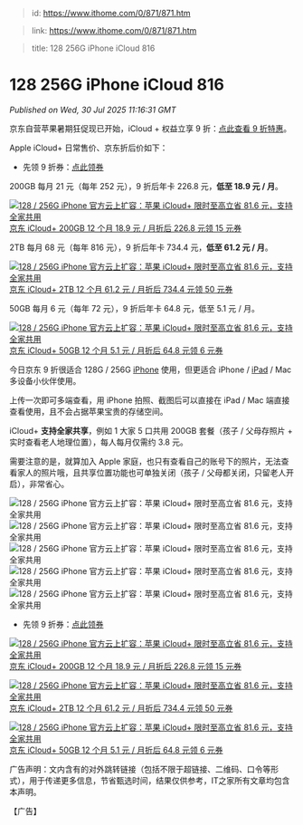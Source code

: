 > id: https://www.ithome.com/0/871/871.htm

> link: https://www.ithome.com/0/871/871.htm

> title: 128 256G iPhone iCloud 816

# 128 256G iPhone iCloud 816
_Published on Wed, 30 Jul 2025 11:16:31 GMT_

京东自营苹果暑期狂促现已开始，iCloud + 权益立享 9 折：[点此查看 9 折特惠](https://u.jd.com/vayxsjl)。

Apple iCloud+ 日常售价、京东折后价如下：

-   先领 9 折券：[点此领券](https://coupon.m.jd.com/coupons/show.action?linkKey=AAROH_xIpeffAs_-naABEFoe4eZ3SL60H9oLV-ENTXEaTMi1nu4S1lwlMYQUwQquUupjy2bh_gbZ5eanHxo-hDCHP9O_Hg&to=m.jd.com)
    

200GB 每月 21 元（每年 252 元），9 折后年卡 226.8 元，**低至 18.9 元 / 月**。

[![](https://img14.360buyimg.com/pop/jfs/t1/302034/23/14010/36447/6855125aF8d5a7a91/e3fd719db40a1de3.jpg "128 / 256G iPhone 官方云上扩容：苹果 iCloud+ 限时至高立省 81.6 元，支持全家共用")京东 iCloud+ 200GB 12 个月 18.9 元 / 月折后 226.8 元领 15 元券](https://u.jd.com/v6ANjFn)

2TB 每月 68 元（每年 816 元），9 折后年卡 734.4 元，**低至 61.2 元 / 月**。

[![](https://img14.360buyimg.com/pop/jfs/t1/300235/23/16408/34905/6855125aF30560185/d4408a0fd3176743.jpg "128 / 256G iPhone 官方云上扩容：苹果 iCloud+ 限时至高立省 81.6 元，支持全家共用")京东 iCloud+ 2TB 12 个月 61.2 元 / 月折后 734.4 元领 50 元券](https://u.jd.com/vrAT5Sc)

50GB 每月 6 元（每年 72 元），9 折后年卡 64.8 元，低至 5.1 元 / 月。

[![](https://img14.360buyimg.com/pop/jfs/t1/306445/14/12184/35831/6855125aF054f28ee/20cb105bdfda37c4.jpg "128 / 256G iPhone 官方云上扩容：苹果 iCloud+ 限时至高立省 81.6 元，支持全家共用")京东 iCloud+ 50GB 12 个月 5.1 元 / 月折后 64.8 元领 6 元券](https://u.jd.com/vOAcmcR)

今日京东 9 折很适合 128G / 256G [iPhone](https://iphone.ithome.com/) 使用，但更适合 iPhone / [iPad](https://ipad.ithome.com/) / Mac 多设备小伙伴使用。

上传一次即可多端查看，用 iPhone 拍照、截图后可以直接在 iPad / Mac 端直接查看使用，且不会占据苹果宝贵的存储空间。

iCloud+ **支持全家共享**，例如 1 大家 5 口共用 200GB 套餐（孩子 / 父母存照片 + 实时查看老人地理位置），每人每月仅需约 3.8 元。

需要注意的是，就算加入 Apple 家庭，也只有查看自己的账号下的照片，无法查看家人的照片哦，且共享位置功能也可单独关闭（孩子 / 父母都关闭，只留老人开启），非常省心。

![](https://img.ithome.com/newsuploadfiles/2025/7/7dd78ada-6d6a-4005-a90d-88844929c145.jpg?x-bce-process=image/format,f_auto "128 / 256G iPhone 官方云上扩容：苹果 iCloud+ 限时至高立省 81.6 元，支持全家共用")![](https://img30.360buyimg.com/sku/jfs/t1/290019/16/13292/47320/68465b4eF074f2d12/c7356f241bff5ff6.jpg "128 / 256G iPhone 官方云上扩容：苹果 iCloud+ 限时至高立省 81.6 元，支持全家共用")![](https://img30.360buyimg.com/sku/jfs/t1/270262/19/12868/81683/68465b4eF060ba3f9/6c0234dce7b1ff37.jpg "128 / 256G iPhone 官方云上扩容：苹果 iCloud+ 限时至高立省 81.6 元，支持全家共用")![](https://img30.360buyimg.com/sku/jfs/t1/291455/30/9885/57590/68465b4eFa7733960/c9695c2c0c457962.jpg "128 / 256G iPhone 官方云上扩容：苹果 iCloud+ 限时至高立省 81.6 元，支持全家共用")![](https://img.ithome.com/newsuploadfiles/2025/7/2cecb728-b5fa-4a2a-bd95-f9a650813ec0.jpg?x-bce-process=image/format,f_auto "128 / 256G iPhone 官方云上扩容：苹果 iCloud+ 限时至高立省 81.6 元，支持全家共用")

-   先领 9 折券：[点此领券](https://coupon.m.jd.com/coupons/show.action?linkKey=AAROH_xIpeffAs_-naABEFoe4eZ3SL60H9oLV-ENTXEaTMi1nu4S1lwlMYQUwQquUupjy2bh_gbZ5eanHxo-hDCHP9O_Hg&to=m.jd.com)
    

[![](https://img14.360buyimg.com/pop/jfs/t1/302034/23/14010/36447/6855125aF8d5a7a91/e3fd719db40a1de3.jpg "128 / 256G iPhone 官方云上扩容：苹果 iCloud+ 限时至高立省 81.6 元，支持全家共用")京东 iCloud+ 200GB 12 个月 18.9 元 / 月折后 226.8 元领 15 元券](https://u.jd.com/vDAEI6z)

[![](https://img14.360buyimg.com/pop/jfs/t1/300235/23/16408/34905/6855125aF30560185/d4408a0fd3176743.jpg "128 / 256G iPhone 官方云上扩容：苹果 iCloud+ 限时至高立省 81.6 元，支持全家共用")京东 iCloud+ 2TB 12 个月 61.2 元 / 月折后 734.4 元领 50 元券](https://u.jd.com/vgANlYM)

[![](https://img14.360buyimg.com/pop/jfs/t1/306445/14/12184/35831/6855125aF054f28ee/20cb105bdfda37c4.jpg "128 / 256G iPhone 官方云上扩容：苹果 iCloud+ 限时至高立省 81.6 元，支持全家共用")京东 iCloud+ 50GB 12 个月 5.1 元 / 月折后 64.8 元领 6 元券](https://u.jd.com/vgAWqCk)

广告声明：文内含有的对外跳转链接（包括不限于超链接、二维码、口令等形式），用于传递更多信息，节省甄选时间，结果仅供参考，IT之家所有文章均包含本声明。

【广告】
